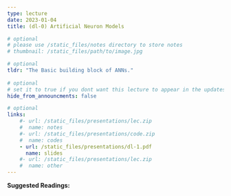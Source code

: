 ```yaml
---
type: lecture
date: 2023-01-04
title: (dl-0) Artificial Neuron Models

# optional
# please use /static_files/notes directory to store notes
# thumbnail: /static_files/path/to/image.jpg

# optional
tldr: "The Basic building block of ANNs."
  
# optional
# set it to true if you dont want this lecture to appear in the updates section
hide_from_announcments: false

# optional
links: 
    #- url: /static_files/presentations/lec.zip
    #  name: notes
    #- url: /static_files/presentations/code.zip
    #  name: codes
    - url: /static_files/presentations/dl-1.pdf
      name: slides
    #- url: /static_files/presentations/lec.zip
    #  name: other
---
```


**Suggested Readings:**

